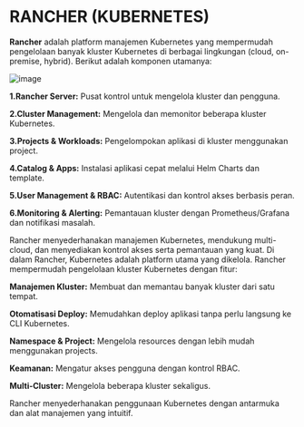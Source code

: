 # RANCHER (KUBERNETES)
**Rancher** adalah platform manajemen Kubernetes yang mempermudah pengelolaan banyak kluster Kubernetes di berbagai lingkungan (cloud, on-premise, hybrid). Berikut adalah komponen utamanya:

![image](https://github.com/user-attachments/assets/f4b266e8-892a-4bab-beb7-ce79f839587e)

**1.Rancher Server:** Pusat kontrol untuk mengelola kluster dan pengguna.

**2.Cluster Management:** Mengelola dan memonitor beberapa kluster Kubernetes.

**3.Projects & Workloads:** Pengelompokan aplikasi di kluster menggunakan project.

**4.Catalog & Apps:** Instalasi aplikasi cepat melalui Helm Charts dan template.

**5.User Management & RBAC:** Autentikasi dan kontrol akses berbasis peran.

**6.Monitoring & Alerting:** Pemantauan kluster dengan Prometheus/Grafana dan notifikasi masalah.

  Rancher menyederhanakan manajemen Kubernetes, mendukung multi-cloud, dan menyediakan kontrol akses serta pemantauan yang kuat.
    Di dalam Rancher, Kubernetes adalah platform utama yang dikelola. Rancher mempermudah pengelolaan kluster Kubernetes dengan fitur:

  **Manajemen Kluster:** Membuat dan memantau banyak kluster dari satu tempat.

  **Otomatisasi Deploy:** Memudahkan deploy aplikasi tanpa perlu langsung ke CLI Kubernetes.

  **Namespace & Project:** Mengelola resources dengan lebih mudah menggunakan projects.
  
  **Keamanan:** Mengatur akses pengguna dengan kontrol RBAC.

  **Multi-Cluster:** Mengelola beberapa kluster sekaligus.

Rancher menyederhanakan penggunaan Kubernetes dengan antarmuka dan alat manajemen yang intuitif.



